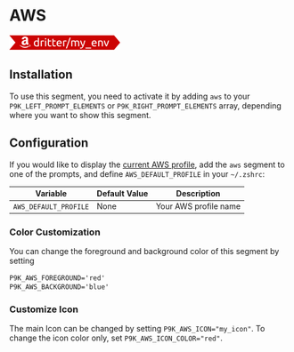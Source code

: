 # AWS

![](segment.png)

## Installation

To use this segment, you need to activate it by adding `aws` to your
`P9K_LEFT_PROMPT_ELEMENTS` or `P9K_RIGHT_PROMPT_ELEMENTS` array, depending
where you want to show this segment.

## Configuration

If you would like to display the [current AWS
profile](http://docs.aws.amazon.com/cli/latest/userguide/installing.html), add
the `aws` segment to one of the prompts, and define `AWS_DEFAULT_PROFILE` in
your `~/.zshrc`:

| Variable | Default Value | Description |
|----------|---------------|-------------|
|`AWS_DEFAULT_PROFILE`|None|Your AWS profile name|

### Color Customization

You can change the foreground and background color of this segment by setting
```
P9K_AWS_FOREGROUND='red'
P9K_AWS_BACKGROUND='blue'
```

### Customize Icon

The main Icon can be changed by setting `P9K_AWS_ICON="my_icon"`. To change the
icon color only, set `P9K_AWS_ICON_COLOR="red"`.